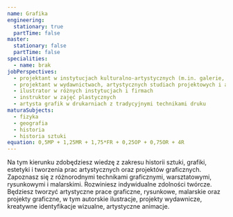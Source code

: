 ```yaml
---
name: Grafika
engineering:
  stationary: true
  partTime: false
master:
  stationary: false
  partTime: false
specialities:
  - name: brak
jobPerspectives:
  - projektant w instytucjach kulturalno-artystycznych (m.in. galerie, teatry)
  - projektant w wydawnictwach, artystycznych studiach projektowych i agencjach reklamowych
  - ilustrator w różnych instytucjach i firmach
  - instruktor w zajęć plastycznych
  - artysta grafik w drukarniach z tradycyjnymi technikami druku
maturaSubjects:
  - fizyka
  - geografia
  - historia
  - historia sztuki
equation: 0,5MP + 1,25MR + 1,75*FR + 0,25OP + 0,75OR + 4R
---
```


Na tym kierunku zdobędziesz wiedzę z zakresu historii sztuki, grafiki, estetyki i tworzenia prac artystycznych oraz projektów graficznych. Zapoznasz się z różnorodnymi technikami graficznymi, warsztatowymi, rysunkowymi i malarskimi. Rozwiniesz indywidualne zdolności twórcze. Będziesz tworzyć artystyczne prace graficzne, rysunkowe, malarskie oraz projekty graficzne, w tym autorskie ilustracje, projekty wydawnicze, kreatywne identyfikacje wizualne, artystyczne animacje.
